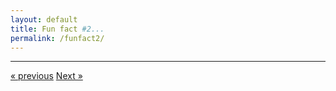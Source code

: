 ```yaml
---
layout: default
title: Fun fact #2...
permalink: /funfact2/
---
```


<div id="sketch-holder"></div>

---

<script src="https://cdnjs.cloudflare.com/ajax/libs/p5.js/0.8.0/p5.min.js"></script>
<script>

function setup() {
	createCanvas(648, 400, WEBGL);  
}

let s = 64;
let v = s*2*sqrt(2);
let w = s*4*sqrt(2);
let c = 255;

function draw() {
	background(222);
	angleMode(DEGREES);

	//drag to move the world.
	orbitControl(5,5);

	normalMaterial();
	rotateX(-60);
	rotateY(72);

    stroke('#222222');
	strokeWeight(2);
	//lights();

	//(s,s,s) (s,-s,-s) (-s,-s,s) (-s,s,-s)

	push();

	fill(color(c,0,0));
	beginShape();
	vertex(s,s,s);
	vertex(s,-s,-s);
	vertex(-s,-s,s);
	endShape(CLOSE);

	fill(color(c,c,0));
	beginShape();
	vertex(s,s,s);
	vertex(s,-s,-s);
	vertex(-s,s,-s);
	endShape(CLOSE);

	fill(color(0,c,0));
	beginShape();
	vertex(s,s,s);
	vertex(-s,-s,s);
	vertex(-s,s,-s);
	endShape(CLOSE);

	fill(color(0,0,c));
	beginShape();
	vertex(s,-s,-s);
	vertex(-s,-s,s);
	vertex(-s,s,-s);
	endShape(CLOSE);

	stroke('#222222');
	strokeWeight(3);

	// medium tetrahedron
	line( v, v, v, v,-v,-v);
	line( v, v, v,-v,-v, v);
	line( v, v, v,-v, v,-v);
	line( v,-v,-v,-v,-v, v);
	line( v,-v,-v,-v, v,-v);
	line(-v,-v, v,-v, v,-v);

	stroke('#444444');
	strokeWeight(3);

	// large tetrahedron
	line( w, w, w, w,-w,-w);
	line( w, w, w,-w,-w, w);
	line( w, w, w,-w, w,-w);
	line( w,-w,-w,-w,-w, w);
	line( w,-w,-w,-w, w,-w);
	line(-w,-w, w,-w, w,-w);

	pop();

	// line(s,s,s,s,-s,-s);
	// line(s,s,s,-s,-s,s);
	// line(s,s,s,-s,s,-s);

	// line(s,-s,-s,-s,-s,s);
	// line(s,-s,-s,-s,s,-s);
	// line(-s,-s,s,-s,s,-s);
}

</script>

<div>
	<a href="/cube/" class="previous">&laquo; previous</a>
	<a href="/octa/" class="next">Next &raquo;</a>
</div>

